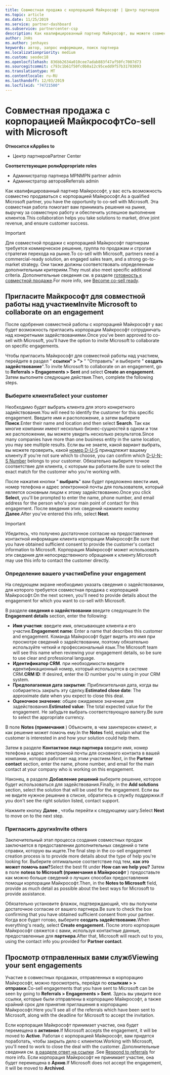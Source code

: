 ```yaml
---
title: Совместная продажа с корпорацией Майкрософт | Центр партнеров
ms.topic: article
ms.date: 11/25/2019
ms.service: partner-dashboard
ms.subservice: partnercenter-csp
description: Как квалифицированный партнер Майкрософт, вы можете совместно продавать с корпорацией Майкрософт. Узнайте, как определять задействования, приглашать Майкрософт для совместной работы или просматривать отправленные задействования.
author: JnHs
ms.author: jenhayes
keywords: автор, запрос информации, поиск партнера
ms.localizationpriority: medium
ms.custom: seodec18
ms.openlocfilehash: 836bb2634a010cee7adab883f47af50fc7007d73
ms.sourcegitcommit: c793c1b61f50fc0b0a12c95cedd9f57b31703093
ms.translationtype: MT
ms.contentlocale: ru-RU
ms.lasthandoff: 12/03/2019
ms.locfileid: "74721500"
---
```

# <a name="co-sell-with-microsoft"></a><span data-ttu-id="1fdd7-105">Совместная продажа с корпорацией Майкрософт</span><span class="sxs-lookup"><span data-stu-id="1fdd7-105">Co-sell with Microsoft</span></span>

<span data-ttu-id="1fdd7-106">**Относится к**</span><span class="sxs-lookup"><span data-stu-id="1fdd7-106">**Applies to**</span></span>

-  <span data-ttu-id="1fdd7-107">Центр партнеров</span><span class="sxs-lookup"><span data-stu-id="1fdd7-107">Partner Center</span></span>

<span data-ttu-id="1fdd7-108">**Соответствующие роли**</span><span class="sxs-lookup"><span data-stu-id="1fdd7-108">**Appropriate roles**</span></span>

- <span data-ttu-id="1fdd7-109">Администратор партнера MPN</span><span class="sxs-lookup"><span data-stu-id="1fdd7-109">MPN partner admin</span></span>
- <span data-ttu-id="1fdd7-110">Администратор авторов</span><span class="sxs-lookup"><span data-stu-id="1fdd7-110">Referrals admin</span></span>

<span data-ttu-id="1fdd7-111">Как квалифицированный партнер Майкрософт, у вас есть возможность совместно продаваться с корпорацией Майкрософт.</span><span class="sxs-lookup"><span data-stu-id="1fdd7-111">As a qualified Microsoft partner, you have the opportunity to co-sell with Microsoft.</span></span> <span data-ttu-id="1fdd7-112">Эта совместная работа помогает вам принимать решения на рынке, выручку за совместную работу и обеспечить успешное выполнение клиентов.</span><span class="sxs-lookup"><span data-stu-id="1fdd7-112">This collaboration helps you take solutions to market, drive joint revenue, and ensure customer success.</span></span>

> [!IMPORTANT]
> <span data-ttu-id="1fdd7-113">Для совместной продажи с корпорацией Майкрософт партнерам требуется коммерческое решение, группа по продажам и строгая стратегия перехода на рынке.</span><span class="sxs-lookup"><span data-stu-id="1fdd7-113">To co-sell with Microsoft, partners need a commercial-ready solution, an engaged sales team, and a strong go-to-market strategy.</span></span> <span data-ttu-id="1fdd7-114">Они также должны соответствовать определенным дополнительным критериям.</span><span class="sxs-lookup"><span data-stu-id="1fdd7-114">They must also meet specific additional criteria.</span></span> <span data-ttu-id="1fdd7-115">Дополнительные сведения см. в разделе [готовность к совместной продаже](https://partner.microsoft.com/reach-customers/selling-with-microsoft#become-ready).</span><span class="sxs-lookup"><span data-stu-id="1fdd7-115">For more info, see [Become co-sell ready](https://partner.microsoft.com/reach-customers/selling-with-microsoft#become-ready).</span></span>

## <a name="invite-microsoft-to-collaborate-on-an-engagement"></a><span data-ttu-id="1fdd7-116">Пригласите Майкрософт для совместной работы над участием</span><span class="sxs-lookup"><span data-stu-id="1fdd7-116">Invite Microsoft to collaborate on an engagement</span></span>

<span data-ttu-id="1fdd7-117">После одобрения совместной работы с корпорацией Майкрософт у вас будет возможность пригласить корпорации Майкрософт сотрудничать над конкретными задействованиями.</span><span class="sxs-lookup"><span data-stu-id="1fdd7-117">Once you've been approved to co-sell with Microsoft, you'll have the option to invite Microsoft to collaborate on specific engagements.</span></span>

<span data-ttu-id="1fdd7-118">Чтобы пригласить Майкрософт для совместной работы над участием, перейдите в раздел " **ссылки" > ">** " "Отправить" и выберите " **создать задействование**".</span><span class="sxs-lookup"><span data-stu-id="1fdd7-118">To invite Microsoft to collaborate on an engagement, go to **Referrals > Engagements > Sent** and select **Create an engagement**.</span></span> <span data-ttu-id="1fdd7-119">Затем выполните следующие действия.</span><span class="sxs-lookup"><span data-stu-id="1fdd7-119">Then, complete the following steps.</span></span>

### <a name="select-your-customer"></a><span data-ttu-id="1fdd7-120">Выберите клиента</span><span class="sxs-lookup"><span data-stu-id="1fdd7-120">Select your customer</span></span>

<span data-ttu-id="1fdd7-121">Необходимо будет выбрать клиента для этого конкретного задействования.</span><span class="sxs-lookup"><span data-stu-id="1fdd7-121">You will need to identify the customer for this specific engagement.</span></span> <span data-ttu-id="1fdd7-122">Введите имя и расположение, а затем выберите **Поиск**.</span><span class="sxs-lookup"><span data-stu-id="1fdd7-122">Enter their name and location and then select **Search**.</span></span> <span data-ttu-id="1fdd7-123">Так как многие компании имеют несколько бизнес-сущностей в одном и том же расположении, вы можете увидеть несколько результатов.</span><span class="sxs-lookup"><span data-stu-id="1fdd7-123">Since many companies have more than one business entity in the same location, you may see multiple results.</span></span> <span data-ttu-id="1fdd7-124">Если вы не знаете, какой вариант выбрать, вы можете проверить, какой [номер D-U-S](https://www.dnb.com/duns-number.html) принадлежит вашему клиенту.</span><span class="sxs-lookup"><span data-stu-id="1fdd7-124">If you're not sure which to choose, you can confirm which [D-U-N-S Number](https://www.dnb.com/duns-number.html) belongs to your customer.</span></span> <span data-ttu-id="1fdd7-125">Обязательно выберите точное соответствие для клиента, с которым вы работаете.</span><span class="sxs-lookup"><span data-stu-id="1fdd7-125">Be sure to select the exact match for the customer who you're working with.</span></span> 

<span data-ttu-id="1fdd7-126">После нажатия кнопки " **выбрать**" вам будет предложено ввести имя, номер телефона и адрес электронной почты для пользователя, который является основным лицом к этому задействованию.</span><span class="sxs-lookup"><span data-stu-id="1fdd7-126">Once you click **Select**, you'll be prompted to enter the name, phone number, and email address for the person who's your main point of contact for this engagement.</span></span> <span data-ttu-id="1fdd7-127">После введения этих сведений нажмите кнопку **Далее**.</span><span class="sxs-lookup"><span data-stu-id="1fdd7-127">After you've entered this info, select **Next**.</span></span>

> [!IMPORTANT]
> <span data-ttu-id="1fdd7-128">Убедитесь, что получено достаточное согласие на предоставление контактной информации клиента корпорации Майкрософт.</span><span class="sxs-lookup"><span data-stu-id="1fdd7-128">Be sure that you have obtained sufficient consent to provide the customer's contact information to Microsoft.</span></span> <span data-ttu-id="1fdd7-129">Корпорация Майкрософт может использовать эти сведения для непосредственного обращения к клиенту.</span><span class="sxs-lookup"><span data-stu-id="1fdd7-129">Microsoft may use this info to contact the customer directly.</span></span>

### <a name="define-your-engagement"></a><span data-ttu-id="1fdd7-130">Определение вашего участия</span><span class="sxs-lookup"><span data-stu-id="1fdd7-130">Define your engagement</span></span>

<span data-ttu-id="1fdd7-131">На следующем экране необходимо указать сведения о задействовании, для которого требуется совместная продажа с корпорацией Майкрософт.</span><span class="sxs-lookup"><span data-stu-id="1fdd7-131">On the next screen, you'll need to provide details about the engagement for which you want to co-sell with Microsoft.</span></span>

<span data-ttu-id="1fdd7-132">В разделе **сведения о задействовании** введите следующее:</span><span class="sxs-lookup"><span data-stu-id="1fdd7-132">In the **Engagement details** section, enter the following:</span></span>
- <span data-ttu-id="1fdd7-133">**Имя участия**: введите имя, описывающее клиента и его участие.</span><span class="sxs-lookup"><span data-stu-id="1fdd7-133">**Engagement name**: Enter a name that describes this customer and engagement.</span></span> <span data-ttu-id="1fdd7-134">Команда Майкрософт будет видеть это имя при просмотре сведений о задействовании, поэтому обязательно используйте четкий и профессиональный язык.</span><span class="sxs-lookup"><span data-stu-id="1fdd7-134">The Microsoft team will see this name when reviewing your engagement details, so be sure to use clear and professional language.</span></span>
- <span data-ttu-id="1fdd7-135">**Идентификатор CRM**. при необходимости введите идентификационный номер, который используется в системе CRM.</span><span class="sxs-lookup"><span data-stu-id="1fdd7-135">**CRM ID**: If desired, enter the ID number you're using in your CRM system.</span></span>
- <span data-ttu-id="1fdd7-136">**Предполагаемая дата закрытия**: Приблизительная дата, когда вы собираетесь закрыть эту сделку.</span><span class="sxs-lookup"><span data-stu-id="1fdd7-136">**Estimated close date**: The approximate date when you expect to close this deal.</span></span>
- <span data-ttu-id="1fdd7-137">**Оценочное значение**: общее ожидаемое значение для задействования.</span><span class="sxs-lookup"><span data-stu-id="1fdd7-137">**Estimated value**: The total expected value for the engagement.</span></span> <span data-ttu-id="1fdd7-138">Не забудьте выбрать соответствующую валюту.</span><span class="sxs-lookup"><span data-stu-id="1fdd7-138">Be sure to select the appropriate currency.</span></span>

<span data-ttu-id="1fdd7-139">В поле **Notes (примечания** ) Объясните, в чем заинтересен клиент, и как решение может помочь ему.</span><span class="sxs-lookup"><span data-stu-id="1fdd7-139">In the **Notes** field, explain what the customer is interested in and how your solution could help them.</span></span>

 <span data-ttu-id="1fdd7-140">Затем в разделе **Контактное лицо партнера** введите имя, номер телефона и адрес электронной почты для основного контакта в вашей компании, которая работает над этим участием.</span><span class="sxs-lookup"><span data-stu-id="1fdd7-140">Next, in the **Partner contact** section, enter the name, phone number, and email for the main contact at your company who is working on this engagement.</span></span>

<span data-ttu-id="1fdd7-141">Наконец, в разделе **Добавление решений** выберите решение, которое будет использоваться для задействования.</span><span class="sxs-lookup"><span data-stu-id="1fdd7-141">Finally, in the **Add solutions** section, select the solution that will be used for the engagement.</span></span> <span data-ttu-id="1fdd7-142">Если вы не видите нужное решение в списке, обратитесь в службу поддержки.</span><span class="sxs-lookup"><span data-stu-id="1fdd7-142">If you don't see the right solution listed, contact support.</span></span>

<span data-ttu-id="1fdd7-143">Нажмите кнопку **Далее** , чтобы перейти к следующему шагу.</span><span class="sxs-lookup"><span data-stu-id="1fdd7-143">Select **Next** to move on to the next step.</span></span>

### <a name="invite-others"></a><span data-ttu-id="1fdd7-144">Пригласить других</span><span class="sxs-lookup"><span data-stu-id="1fdd7-144">Invite others</span></span>

<span data-ttu-id="1fdd7-145">Заключительный этап процесса создания совместных продаж заключается в предоставлении дополнительных сведений о типе справки, которую вы ищете.</span><span class="sxs-lookup"><span data-stu-id="1fdd7-145">The final step in the co-sell engagement creation process is to provide more details about the type of help you're looking for.</span></span> <span data-ttu-id="1fdd7-146">Выберите оптимальное соответствие под тем, **как это может помочь вам?**</span><span class="sxs-lookup"><span data-stu-id="1fdd7-146">Select the best fit under **How can we help you?**</span></span> <span data-ttu-id="1fdd7-147">Затем в поле **notess to Microsoft (примечания в Майкрософт** ) предоставьте как можно больше сведений о лучших способах предоставления помощи корпорации Майкрософт.</span><span class="sxs-lookup"><span data-stu-id="1fdd7-147">Then, in the **Notes to Microsoft** field, provide as much detail as possible about the best ways for Microsoft to provide assistance.</span></span>

<span data-ttu-id="1fdd7-148">Обязательно установите флажок, подтверждающий, что вы получили достаточное согласие от вашего партнера.</span><span class="sxs-lookup"><span data-stu-id="1fdd7-148">Be sure to check the box confirming that you have obtained sufficient consent from your partner.</span></span> <span data-ttu-id="1fdd7-149">Когда все будет готово, выберите **создать задействование.**</span><span class="sxs-lookup"><span data-stu-id="1fdd7-149">When everything's ready, select **Create engagement.**</span></span> <span data-ttu-id="1fdd7-150">После этого корпорация Майкрософт свяжется с вами, используя контактные данные, предоставленные для **партнера**.</span><span class="sxs-lookup"><span data-stu-id="1fdd7-150">After that, Microsoft will reach out to you, using the contact info you provided for **Partner contact**.</span></span>

## <a name="viewing-your-sent-engagements"></a><span data-ttu-id="1fdd7-151">Просмотр отправленных вами служб</span><span class="sxs-lookup"><span data-stu-id="1fdd7-151">Viewing your sent engagements</span></span>

<span data-ttu-id="1fdd7-152">Участие в совместных продажах, отправленных в корпорацию Майкрософт, можно просмотреть, перейдя по **ссылкам > > отправки**.</span><span class="sxs-lookup"><span data-stu-id="1fdd7-152">Co-sell engagements that you have sent to Microsoft can be seen by going to **Referrals > Engagements > Sent**.</span></span> <span data-ttu-id="1fdd7-153">Здесь вы увидите все ссылки, которые были отправлены в корпорацию Майкрософт, а также крайний срок для принятия приглашения в корпорацию Майкрософт.</span><span class="sxs-lookup"><span data-stu-id="1fdd7-153">Here you'll see all of the referrals which have been sent to Microsoft, along with the deadline for Microsoft to accept the invitation.</span></span>

<span data-ttu-id="1fdd7-154">Если корпорация Майкрософт принимает участие, она будет перемещена в **активное**.</span><span class="sxs-lookup"><span data-stu-id="1fdd7-154">If Microsoft accepts the engagement, it will be moved to **Active**.</span></span> <span data-ttu-id="1fdd7-155">Работая с корпорацией Майкрософт, вам придется поработать, чтобы закрыть дело с клиентом.</span><span class="sxs-lookup"><span data-stu-id="1fdd7-155">Working with Microsoft, you'll need to work to close the deal with the customer.</span></span> <span data-ttu-id="1fdd7-156">Дополнительные сведения см. [в разделе ответ на ссылки](responding-to-referrals.md) .</span><span class="sxs-lookup"><span data-stu-id="1fdd7-156">See [Respond to referrals](responding-to-referrals.md) for more info.</span></span> <span data-ttu-id="1fdd7-157">Если корпорация Майкрософт не принимает участие, она будет перемещена в **Архив**.</span><span class="sxs-lookup"><span data-stu-id="1fdd7-157">If Microsoft does not accept the engagement, it will be moved to **Archived**.</span></span>
